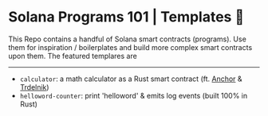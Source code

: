 # Solana Programs 101 | Templates :hatched_chick:
This Repo contains a handful of Solana smart contracts (programs). Use them for inspiration / boilerplates and build more complex smart contracts upon them. The featured templares are

---

 - `calculator`: a math calculator as a Rust smart contract (ft. [Anchor](https://www.anchor-lang.com/) & [Trdelnik](https://github.com/Ackee-Blockchain/trdelnik))
 - `helloword-counter`: print 'helloword' & emits log events (built 100% in Rust)